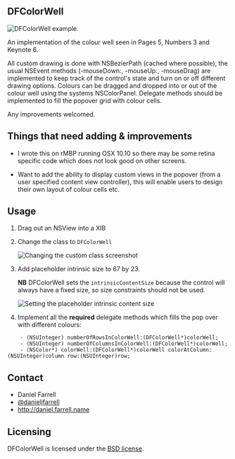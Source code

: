 DFColorWell
-----------

![DFColorWell example.](https://github.com/danieljfarrell/DFColorWell/blob/master/screenshot.png)

An implementation of the colour well seen in Pages 5, Numbers 3 and Keynote 6.

All custom drawing is done with NSBezierPath (cached where possible), the usual NSEvent methods (-mouseDown:, -mouseUp:, -mouseDrag) are implemented to keep track of the control's state and turn on or off different drawing options. Colours can be dragged and dropped into or out of the colour well using the systems NSColorPanel. Delegate methods should be implemented to fill the popover grid with colour cells.

Any improvements welcomed. 

Things that need adding & improvements
--------------------------------------

* I wrote this on rMBP running OSX 10.10 so there may be some retina specific code which does not look good on other screens.

* Want to add the ability to display custom views in the popover (from a user specified content view controller), this will enable users to design their own layout of colour cells etc.

Usage
-----

1. Drag out an NSView into a XIB
2. Change the class to `DFColorWell`

   ![Changing the custom class screenshot](http://i.imgur.com/YdQ6qbb.png)
   
3. Add placeholder intrinsic size to 67 by 23. 
   
   **NB** DFColorWell sets the `intrinsicContentSize` because the control will always have a fixed size, so size constraints should not be used.

   ![Setting the placeholder intrinsic content size](http://i.imgur.com/5X0KuA5.png)

4. Implement all the **required** delegate methods which fills the pop over with different colours:

```
    - (NSUInteger) numberOfRowsInColorWell:(DFColorWell*)colorWell;
    - (NSUInteger) numberOfColumnsInColorWell:(DFColorWell*)colorWell;
    - (NSColor*) colorWell:(DFColorWell*)colorWell colorAtColumn:(NSUInteger)column row:(NSUInteger)row;
```

Contact
-------
* Daniel Farrell
* [@danieljfarrell](http://twitter.com/danieljfarrell)
* http://daniel.farrell.name

Licensing
---------
DFColorWell is licensed under the [BSD license](http://opensource.org/licenses/BSD-3-Clause).
